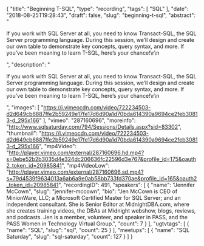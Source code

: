 {
  "title": "Beginning T-SQL",
  "type": "recording",
  "tags": [
    "SQL"
  ],
  "date": "2018-08-25T19:28:43",
  "draft": false,
  "slug": "beginning-t-sql",
  "abstract": "<p>If you work with SQL Server at all, you need to know Transact-SQL, the SQL Server programming language. During this session, we’ll design and create our own table to demonstrate key concepts, query syntax, and more. If you’ve been meaning to learn T-SQL, here’s your chance!\r\n</p>",
  "description": "<p>If you work with SQL Server at all, you need to know Transact-SQL, the SQL Server programming language. During this session, we’ll design and create our own table to demonstrate key concepts, query syntax, and more. If you’ve been meaning to learn T-SQL, here’s your chance!\r\n</p>",
  "images": [
    "https://i.vimeocdn.com/video/722234503-d2d649cb6887ffe2b59249e17fe17d6d90a1d70bda614390a9694ce2feb30813-d_295x166"
  ],
  "vimeo": "287160696",
  "moreinfo": "http://www.sqlsaturday.com/794/Sessions/Details.aspx?sid=83302",
  "thumbnail": "https://i.vimeocdn.com/video/722234503-d2d649cb6887ffe2b59249e17fe17d6d90a1d70bda614390a9694ce2feb30813-d_295x166",
  "mp4Video": "http://player.vimeo.com/external/287160696.hd.mp4?s=0ebe52b2b3035d4e324dc206636fc22596d3e767&profile_id=175&oauth2_token_id=20985841",
  "mp4VideoLow": "http://player.vimeo.com/external/287160696.sd.mp4?s=79d4539f9634013a6ab6a9e0ab58bb733fd370ae&profile_id=165&oauth2_token_id=20985841",
  "recordingID": 491,
  "speakers": [
    {
      "name": "Jennifer McCown",
      "slug": "jennifer-mccown",
      "bio": "Jen McCown is CEO of MinionWare, LLC; a Microsoft Certified Master for SQL Server; and an independent consultant. She is Senior Editor at MidnightDBA.com, where she creates training videos, the DBAs at Midnight webshow, blogs, reviews, and podcasts. Jen is a member, volunteer, and speaker in PASS, and the PASS Women in Technology Virtual Group.",
      "count": 7
    }
  ],
  "ugtvtags": [
    {
      "name": "SQL",
      "slug": "sql",
      "count": 25
    }
  ],
  "meetups": [
    {
      "name": "SQL Saturday",
      "slug": "sql-saturday",
      "count": 127
    }
  ]
}